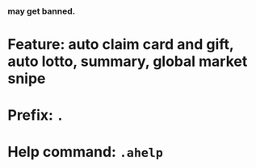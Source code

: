 ### may get banned.
# Feature: auto claim card and gift, auto lotto, summary, global market snipe
# Prefix: `.`
# Help command: `.ahelp`
